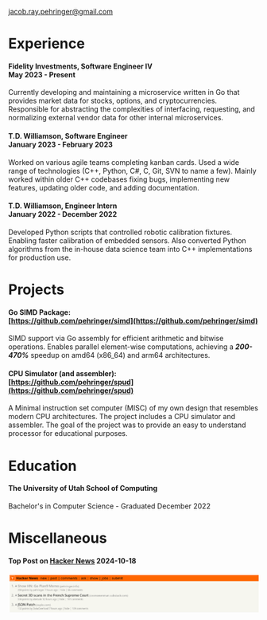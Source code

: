jacob.ray.pehringer@gmail.com

# Experience

#### Fidelity Investments, Software Engineer IV <br> May 2023 - Present
Currently developing and maintaining a microservice written in Go that provides market data for stocks, options, and cryptocurrencies.
Responsible for abstracting the complexities of interfacing, requesting, and normalizing external vendor data for other internal microservices.

#### T.D. Williamson, Software Engineer <br> January 2023 - February 2023
Worked on various agile teams completing kanban cards. Used a wide range of technologies (C++, Python, C#, C, Git, SVN to name a few).
Mainly worked within older C++ codebases fixing bugs, implementing new features, updating older code, and adding documentation.

#### T.D. Williamson, Engineer Intern <br> January 2022 - December 2022
Developed Python scripts that controlled robotic calibration fixtures.
Enabling faster calibration of embedded sensors.
Also converted Python algorithms from the in-house data science team into C++ implementations for production use.

# Projects

#### Go SIMD Package: <br> [https://github.com/pehringer/simd](https://github.com/pehringer/simd)
SIMD support via Go assembly for efficient arithmetic and bitwise operations.
Enables parallel element-wise computations, achieving a ***200-470%*** speedup on amd64 (x86_64) and arm64 architectures.

#### CPU Simulator (and assembler): <br> [https://github.com/pehringer/spud](https://github.com/pehringer/spud)
A Minimal instruction set computer (MISC) of my own design that resembles modern CPU architectures.
The project includes a CPU simulator and assembler.
The goal of the project was to provide an easy to understand processor for educational purposes.

# Education

#### The University of Utah School of Computing 
Bachelor's in Computer Science - Graduated December 2022

# Miscellaneous

#### Top Post on [Hacker News](https://news.ycombinator.com/) 2024-10-18
![screenshot](README/hackerNews2024-10-18.png)